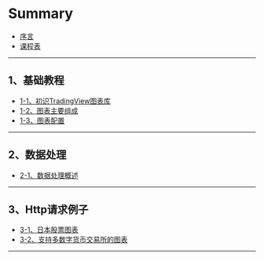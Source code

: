 # Summary

* [序言](README.md)
* [课程表](PROGRAM-TABLE.md)

---

## 1、基础教程

* [1-1、初识TradingView图表库](book/01-Introduction.md)
* [1-2、图表主要组成](book/01-Basic-Compose.md)
* [1-3、图表配置](book/01-Basic-Chart.md)

---

## 2、数据处理

* [2-1、数据处理概述](book/02-Data-Overview.md)

---

## 3、Http请求例子

* [3-1、日本股票图表](book/03-Http-Example-JP.md)
* [3-2、支持多数字货币交易所的图表](book/03-Http-Example-Coin.md)

---

<!--
## 4、WebSocket请求例子

* [4-1、OKCoinf交易所的WebSocket图表](book/04-WebSocket-Example-Coin.md)

---
-->
